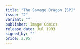 ```yaml
---
title: "The Savage Dragon [SP]"
issue: "2"
variant: ""
publisher: Image Comics
release_date: Jul 1993
signed_by: ""
price: 2.95
---
```

